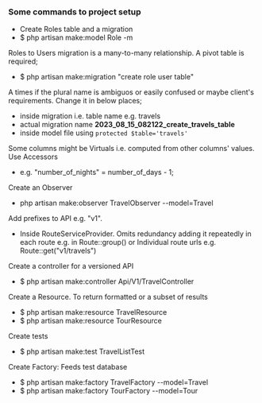 ### Some commands to project setup

- Create Roles table and a migration
- $ php artisan make:model Role -m

Roles to Users migration is a many-to-many relationship. A pivot table is 
required;

- $ php artisan make:migration "create role user table"

A times if the plural name is ambiguos or easily confused or maybe client's 
requirements. Change it in below places;

- inside migration i.e. table name e.g. travels
- actual migration name **2023_08_15_082122_create_travels_table**
- inside model file using `protected $table='travels'`

Some columns might be Virtuals i.e. computed from other columns' values. Use Accessors

- e.g. "number_of_nights" = number_of_days - 1;

Create an Observer

- php artisan make:observer TravelObserver --model=Travel

Add prefixes to API e.g. "v1".
- Inside RouteServiceProvider. Omits redundancy adding it repeatedly in each route
e.g. in Route::group() or Individual route urls e.g. Route::get("v1/travels")

Create a controller for a versioned API
- $ php artisan make:controller Api/V1/TravelController

Create a Resource. To return formatted or a subset of results
- $ php artisan make:resource TravelResource
- $ php artisan make:resource TourResource

Create tests
- $ php artisan make:test TravelListTest

Create Factory: Feeds test database
- $ php artisan make:factory TravelFactory --model=Travel
- $ php artisan make:factory TourFactory --model=Tour
